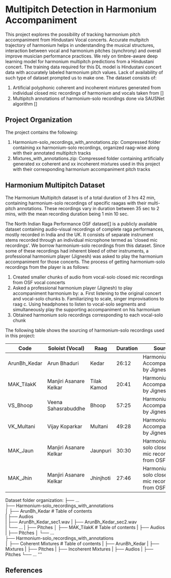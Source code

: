 # Multipitch Detection in Harmonium Accompaniment
This project explores the possibility of tracking harmonium pitch accompaniment from Hindustani Vocal concerts. Accurate multpitch trajectory of harmonium helps in understanding the musical structures, interaction between vocal and harmonium pitches (synchrony) and overall improve musician performance practices. We rely on timbre-aware deep learning model for harmonium multipitch predictions from a Hindustani concert. The training data required for this DL model is Hindustani concert data with accurately labeled harmonium pitch values. Lack of availability of such type of dataset prompted us to make one. The dataset consists of:
1. Artificial polyphonic coherent and incoherent mixtures generated from individual closed mic recordings of harmonium and vocals taken from []
2. Multipitch annotations of harmonium-solo recordings done via SAUSNet algorithm []

## Project Organization
The project contains the following:
1. Harmonium-solo_recordings_with_annotations.zip: Compressed folder containing xx harmonium-solo recordings, organized raag-wise along with their annotated multipitch tracks
2. Mixtures_with_annotations.zip: Compressed folder containing artificially generated xx coherent and xx incoherent mixtures used in this project with their corresponding harmonium accompaniment pitch tracks

## Harmonium Multipitch Dataset
The Harmonium Multipitch dataset is of a total duration of 3 hrs 42 min, containing harmonium-solo recordings of specific raagas with their multi-pitch annotations. These recordings
vary in duration between 35 sec to 2 mins, with the mean recording duration being 1 min 10 sec.

The North Indian Raga Performance OSF dataset[] is a publicly available dataset containing audio-visual recordings of complete raga performances, mostly recorded in India and the UK. It consists of separate instrument stems recorded through an individual microphone termed as 'closed mic recordings'. We borrow harmonium-solo recordings from this dataset. Since some of these recordings had inherent bleed of other instruments, a professional harmonium player (Jignesh) was asked to play the harmonium accompaniment for those concerts. The process of getting harmonium-solo recordings from the player is as follows:
1. Created smaller chunks of audio from vocal-solo closed mic recordings from OSF vocal concerts
2. Asked a professional harmonium player (Jignesh) to play accompaniment harmonium by:
  a. First listening to the original concert and vocal-solo chunks 
  b. Familiarizing to scale, singer improvisations to raag
  c. Using headphones to listen to vocal-solo segments and simultaneously play the supporting accompaniment on his harmonium
3. Obtained harmonium solo recordings corresponding to each vocal-solo chunk

The following table shows the sourcing of harmonium-solo recordings used in this project:

| Code | Soloist (Vocal) | Raag | Duration  | Source | Link to Concert Audio |
| ------------- | ------------- | ------------- | ------------- | ------------- | ------------- |
| ArunBh_Kedar | Arun Bhaduri  | Kedar  | 26:12  | Harmonium Accompaniment by Jignesh  | [ArunBh_Kedar_Steremix.wav](https://osf.io/mauzt) |
| MAK_TilakK | Manjiri Asanare Kelkar  | Tilak Kamod  | 20:41  | Harmonium Accompaniment by Jignesh | [MAK_TilakK_Stereomix.wav](https://osf.io/n5qkc) |
| VS_Bhoop | Veena Sahasrabuddhe  | Bhoop  | 57:25 | Harmonium Accompaniment by Jignesh | [VS_Bhoop_Stereomix.wav](https://osf.io/9ags7) |
| VK_Multani | Vijay Koparkar  | Multani  | 49:28  | Harmonium Accompaniment by Jignesh | [VK_Multani_Stereomix.wav](https://osf.io/k45q2) |
| MAK_Jaun | Manjiri Asanare Kelkar  | Jaunpuri | 30:30 | Harmonium solo closed-mic recording from OSF | [MAK_Jaun_Stereomix.wav](https://osf.io/prjq4) |
| MAK_Jhin | Manjiri Asanare Kelkar  | Jhinjhoti  | 27:46  | Harmonium solo closed-mic recording from OSF  | [MAK_Jhin_Stereomix.wav](https://osf.io/dxv76) |

 Dataset folder organization:
    ├── ...<br/>
    ├── Harmonium-solo_recordings_with_annotations                    <br/>
    │   ├── ArunBh_Kedar        # Table of contents<br/>
    |       ├── Audios<br/>
    |           ├── ArunBh_Kedar_sec1.wav
    |           ├── ArunBh_Kedar_sec2.wav<br/>
    |           └── ...
    |       ├── Pitches
    │   ├── MAK_TilakK        # Table of contents
    |       ├── Audios
    |       ├── Pitches
    │   └── ...       
    ├── Harmonium-solo_recordings_with_annotations    
    │       ├── Coherent Mixtures        # Table of contents
    |           ├── ArunBh_Kedar
    |               ├── Mixtures
    |               ├── Pitches
    |       ├── Incoherent Mixtures 
    |           ├── Audios
    |           ├── Pitches
    └── ...
 '''
## References
